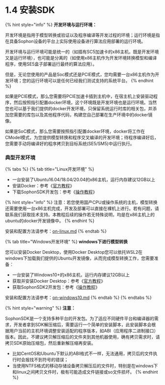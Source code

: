 # 1.4 安装SDK

{% hint style="info" %}
**开发环境与运行环境：**

开发环境是指用于模型转换或验证以及程序编译等开发过程的环境；运行环境是指在具备Sophon设备的平台上实际使用设备进行算法应用部署的运行环境。

开发环境与运行环境可能是统一的（如插有SC5加速卡的x86主机，既是开发环境又是运行环境），也可能是分离的（如使用x86主机作为开发环境转换模型和编译程序，使用SE5盒子部署运行最终的算法应用）。

但是，无论您使用的产品是Soc模式还是PCIE模式，您均需要一台x86主机作为开发环境；您的运行环境可以是任何已经我们测试支持的系统平台。
{% endhint %}

如果是PCIE模式，那么您需要将PCIE加速卡插到主机中，在宿主机上安装驱动程序，然后按照指引配置docker环境，这个环境既是开发环境也是运行环境。当然您也可以基于我们提供的docker开发环境，只保留系统运行时库的相关包，并添加您需要的库包以及其他程序代码，构建您自己部署在生产环境中的docker镜像。

如果是SoC模式，那么您需要按照指引配置docker环境，docker将工作在CModel模式，为您提供模型转换和程序交叉编译的开发环境；待程序编译好后，您需要手动将编译好的程序拷贝到目标系统(SE5/SM5)中运行执行。

### 典型开发环境

{% tabs %}
{% tab title="Linux开发环境" %}
* 一台安装了Ubuntu16.04/18.04/20.04的x86主机，运行内存建议12GB以上
* 安装Docker：参考《[官方教程](https://docs.docker.com/engine/install/)》
* 下载SophonSDK开发包：参考《[操作教程](../get.md)》

{% hint style="info" %}
注意：若您使用国产CPU或操作系统的主机，模型转换还需要使用一台x86主机完成，开发及部署可以直接在裸机上进行。若有问题，请联系我们获取技术支持。本教程后续的操作若无特殊说明，均是在x86主机上的ubuntu的docker开发镜像中。
{% endhint %}



安装和配置方法请参考：[on-linux.md](on-linux.md "mention")
{% endtab %}

{% tab title="Windows开发环境" %}
**windows下进行模型转换**

您可以安装Docker Desktop，使用Docker Desktop您可以依托WSL2在windows下加载我们提供的Ubuntu开发镜像，从而完成模型转换工作，您需要准备：

* 一台安装了Windows10+的x86主机，运行内存建议12GB以上
* 获取并安装Docker Desktop：参考《[官方教程](https://docs.docker.com/desktop/windows/install/)》
* 获取SophonSDK2开发包：参考《[操作教程](../get.md)》



安装和配置方法请参考：[on-windows10.md](on-windows10.md "mention")
{% endtab %}
{% endtabs %}

{% hint style="warning" %}
**注意：**

SophonSDK是一个支持多种平台的开发包。为了适应不同硬件平台和编译器的需求，开发者拿到SDK解压缩后，需要运行一个简单的安装脚本，此安装脚本会根据用户当前的主机环境调整安装适配的程序版本，如ABI（应用程序二进制接口）版本。因此，不建议拷贝解压缩后的文件夹到其他机器使用，确有拷贝需求时，请拷贝SDK原始压缩包，然后重新解压缩再安装。

* 比如CentOS和Ubuntu下默认的ABI格式不一样，无法通用，拷贝后的文件执行时会报找不到符号的错误；
* 当使用NTFS格式的移动存储设备拷贝解压后的文件时，特别是在windows下和linux之间拷贝文件时，极有可能造成文件链接或so文件损坏。
{% endhint %}
